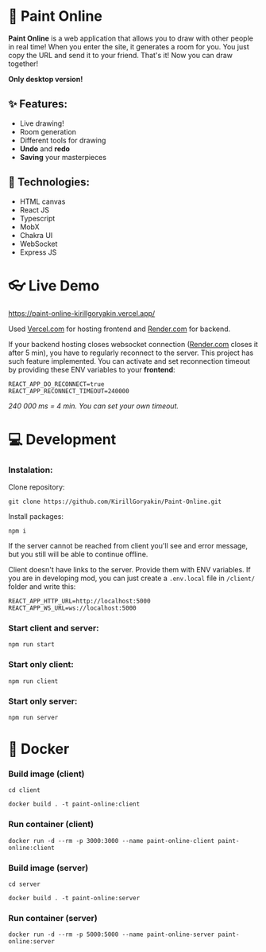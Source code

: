 
# 🎨 Paint Online
**Paint Online** is a web application that allows you to draw with other people in real time! When you enter the site, it generates a room for you. You just copy the URL and send it to your friend. That's it! Now you can draw together!

**Only desktop version!**
## ✨ Features:
- Live drawing!
- Room generation
- Different tools for drawing
- **Undo** and **redo**
- **Saving** your masterpieces

## 🔧 Technologies:
- HTML canvas
- React JS
- Typescript
- MobX
- Chakra UI
- WebSocket
- Express JS

# 👓 Live Demo
https://paint-online-kirillgoryakin.vercel.app/

Used [Vercel.com](https://vercel.com/) for hosting frontend and [Render.com](https://render.com/) for backend.

If your backend hosting closes websocket connection ([Render.com](https://render.com/) closes it after 5 min), you have to regularly reconnect to the server. This project has such feature implemented. You can activate and set reconnection timeout by providing these ENV variables to your **frontend**:
```
REACT_APP_DO_RECONNECT=true
REACT_APP_RECONNECT_TIMEOUT=240000
```
*240 000 ms = 4 min. You can set your own timeout.*
# 💻 Development
### Instalation:
Clone repository:
```
git clone https://github.com/KirillGoryakin/Paint-Online.git
```
Install packages:
```
npm i
```
If the server cannot be reached from client you'll see and error message, but you still will be able to continue offline.

Client doesn't have links to the server. Provide them with ENV variables. If you are in developing mod, you can just create a `.env.local` file in `/client/` folder and write this:
```
REACT_APP_HTTP_URL=http://localhost:5000
REACT_APP_WS_URL=ws://localhost:5000
```
### Start client and server:
```
npm run start
```
### Start only client:
```
npm run client
```
### Start only server:
```
npm run server
```

# 🐳 Docker
### Build image (client)
```
cd client
```
```
docker build . -t paint-online:client
```
### Run container (client)
```
docker run -d --rm -p 3000:3000 --name paint-online-client paint-online:client
```

### Build image (server)
```
cd server
```
```
docker build . -t paint-online:server
```
### Run container (server)
```
docker run -d --rm -p 5000:5000 --name paint-online-server paint-online:server
```
